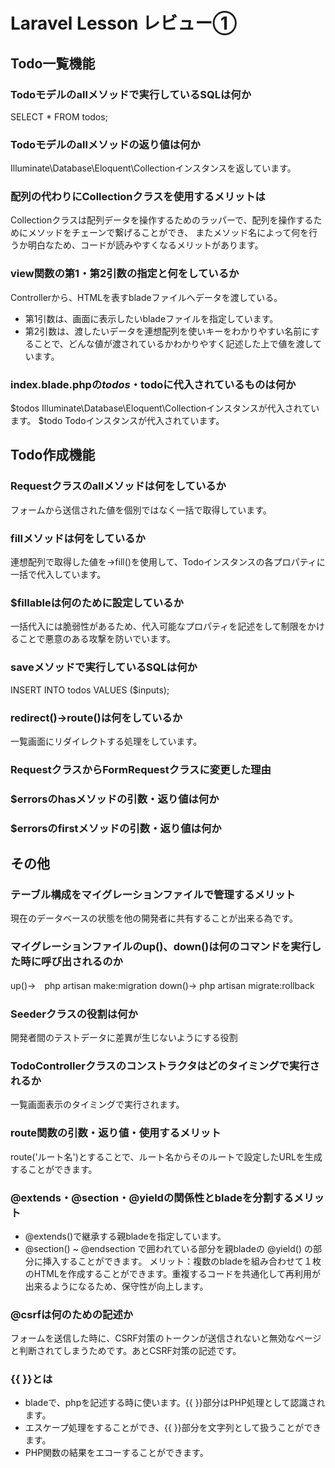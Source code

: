 # Laravel Lesson レビュー①

## Todo一覧機能

### Todoモデルのallメソッドで実行しているSQLは何か
SELECT * FROM todos;

### Todoモデルのallメソッドの返り値は何か
Illuminate\Database\Eloquent\Collectionインスタンスを返しています。

### 配列の代わりにCollectionクラスを使用するメリットは
Collectionクラスは配列データを操作するためのラッパーで、配列を操作するためにメソッドをチェーンで繋げることができ、
またメソッド名によって何を行うか明白なため、コードが読みやすくなるメリットがあります。

### view関数の第1・第2引数の指定と何をしているか
Controllerから、HTMLを表すbladeファイルへデータを渡している。
- 第1引数は、画面に表示したいbladeファイルを指定しています。
- 第2引数は、渡したいデータを連想配列を使いキーをわかりやすい名前にすることで、どんな値が渡されているかわかりやすく記述した上で値を渡しています。

### index.blade.phpの$todos・$todoに代入されているものは何か
 $todos Illuminate\Database\Eloquent\Collectionインスタンスが代入されています。
 $todo Todoインスタンスが代入されています。


## Todo作成機能

### Requestクラスのallメソッドは何をしているか
フォームから送信された値を個別ではなく一括で取得しています。

### fillメソッドは何をしているか
連想配列で取得した値を->fill()を使用して、Todoインスタンスの各プロパティに一括で代入しています。

### $fillableは何のために設定しているか
一括代入には脆弱性があるため、代入可能なプロパティを記述をして制限をかけることで悪意のある攻撃を防いでいます。

### saveメソッドで実行しているSQLは何か
INSERT INTO todos VALUES ($inputs);

### redirect()->route()は何をしているか
一覧画面にリダイレクトする処理をしています。

### RequestクラスからFormRequestクラスに変更した理由


### $errorsのhasメソッドの引数・返り値は何か


### $errorsのfirstメソッドの引数・返り値は何か


## その他


### テーブル構成をマイグレーションファイルで管理するメリット
現在のデータベースの状態を他の開発者に共有することが出来る為です。

### マイグレーションファイルのup()、down()は何のコマンドを実行した時に呼び出されるのか
up()→　php artisan make:migration
down()→ php artisan migrate:rollback

### Seederクラスの役割は何か
開発者間のテストデータに差異が生じないようにする役割

### TodoControllerクラスのコンストラクタはどのタイミングで実行されるか
一覧画面表示のタイミングで実行されます。

### route関数の引数・返り値・使用するメリット
route('ルート名')とすることで、ルート名からそのルートで設定したURLを生成することができます。

### @extends・@section・@yieldの関係性とbladeを分割するメリット
- @extends()で継承する親bladeを指定しています。
- @section() ~ @endsection で囲われている部分を親bladeの @yield() の部分に挿入することができます。
メリット：複数のbladeを組み合わせて１枚のHTMLを作成することができます。重複するコードを共通化して再利用が出来るようになるため、保守性が向上します。


### @csrfは何のための記述か
フォームを送信した時に、CSRF対策のトークンが送信されないと無効なページと判断されてしまうためです。あとCSRF対策の記述です。

### {{ }}とは
- bladeで、phpを記述する時に使います。{{ }}部分はPHP処理として認識されます。
- エスケープ処理をすることができ、{{ }}部分を文字列として扱うことができます。
- PHP関数の結果をエコーすることができます。
